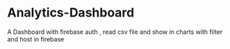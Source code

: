 # Analytics-Dashboard
A Dashboard with firebase auth , read csv file and show in charts with filter and  host in firebase
